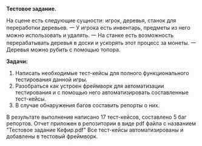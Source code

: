 **Тестовое задание.**

На сцене есть следующие сущности: игрок, деревья, станок для переработки
деревьев.
一 У игрока есть инвентарь, предметы из него можно использовать и удалять.
一 На станке есть возможность перерабатывать деревья в доски и ускорять этот
процесс за монеты.
一 Деревья можно рубить с помощью топора.

**Задачи:**
1. Написать необходимые тест-кейсы для полного функционального
тестирования данной игры.
2. Разобраться как устроен фреймворк для автоматизации тестирования и с
помощью него автоматизировать составленные тест-кейсы.
3. В случае обнаружения багов составить репорты о них.

В результате выполнения написано 17 тест-кейсов, составлено 5 баг репортов.
Отчет приложен в репозитории в виде pdf файла с названием "Тестовое задание Кефир.pdf"
Все тест-кейсы автоматизированы и добавлены в тестовый фреймворк.

